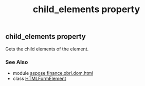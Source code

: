 ﻿---
title: child_elements property
second_title: Aspose.Finance for Python via .NET API References
description: 
type: docs
weight: 220
url: /python-net/aspose.finance.xbrl.dom.html/htmlformelement/child_elements/
is_root: false
---

## child_elements property


Gets the child elements of the element.

### See Also
* module [aspose.finance.xbrl.dom.html](../../)
* class [HTMLFormElement](/finance/python-net/aspose.finance.xbrl.dom.html/htmlformelement)
